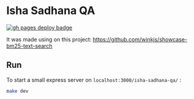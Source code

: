 # Isha Sadhana QA

[![gh pages deploy badge](https://github.com/AlexFreik/isha-sadhana-qa/actions/workflows/deploy.yml/badge.svg)](https://alexfreik.github.io/isha-sadhana-qa/)

It was made using on this project: https://github.com/winkjs/showcase-bm25-text-search

## Run

To start a small express server on `localhost:3000/isha-sadhana-qa/` :

```sh
make dev
```

